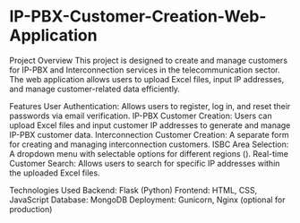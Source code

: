 # IP-PBX-Customer-Creation-Web-Application

Project Overview
This project is designed to create and manage customers for IP-PBX and Interconnection services in the telecommunication sector. The web application allows users to upload Excel files, input IP addresses, and manage customer-related data efficiently.

Features
User Authentication: Allows users to register, log in, and reset their passwords via email verification.
IP-PBX Customer Creation: Users can upload Excel files and input customer IP addresses to generate and manage IP-PBX customer data.
Interconnection Customer Creation: A separate form for creating and managing interconnection customers.
ISBC Area Selection: A dropdown menu with selectable options for different regions ().
Real-time Customer Search: Allows users to search for specific IP addresses within the uploaded Excel files.

Technologies Used
Backend: Flask (Python)
Frontend: HTML, CSS, JavaScript
Database: MongoDB
Deployment: Gunicorn, Nginx (optional for production)
